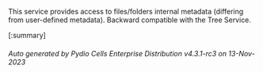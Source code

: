 






This service provides access to files/folders internal metadata (differing from user-defined metadata). Backward compatible with the Tree Service.

[:summary]

###### Auto generated by Pydio Cells Enterprise Distribution v4.3.1-rc3 on 13-Nov-2023
